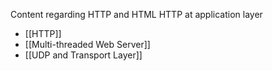 Content regarding HTTP and HTML
HTTP at application layer
- [[HTTP]]
- [[Multi-threaded Web Server]]
- [[UDP and Transport Layer]]
